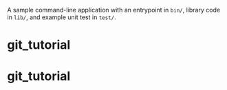 A sample command-line application with an entrypoint in `bin/`, library code
in `lib/`, and example unit test in `test/`.
# git_tutorial
# git_tutorial
